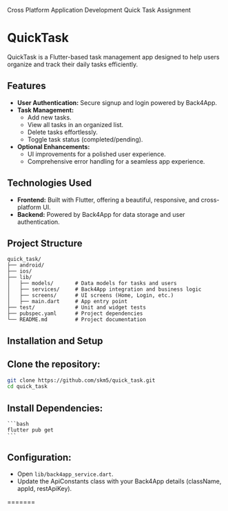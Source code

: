 Cross Platform Application Development Quick Task Assignment

# QuickTask

QuickTask is a Flutter-based task management app designed to help users organize and track their daily tasks efficiently.

## Features
- **User Authentication:** Secure signup and login powered by Back4App.
- **Task Management:**
    - Add new tasks.
    - View all tasks in an organized list.
    - Delete tasks effortlessly.
    - Toggle task status (completed/pending).
- **Optional Enhancements:**
    - UI improvements for a polished user experience.
    - Comprehensive error handling for a seamless app experience.

## Technologies Used
- **Frontend:** Built with Flutter, offering a beautiful, responsive, and cross-platform UI.
- **Backend:** Powered by Back4App for data storage and user authentication.

## Project Structure
    quick_task/  
    ├── android/  
    ├── ios/  
    ├── lib/  
    │   ├── models/       # Data models for tasks and users  
    │   ├── services/     # Back4App integration and business logic  
    │   ├── screens/      # UI screens (Home, Login, etc.)  
    │   ├── main.dart     # App entry point  
    ├── test/             # Unit and widget tests  
    ├── pubspec.yaml      # Project dependencies  
    └── README.md         # Project documentation

## Installation and Setup

## Clone the repository:
   ```bash  
   git clone https://github.com/skm5/quick_task.git  
   cd quick_task
   ```
## Install Dependencies:
    ```bash
    flutter pub get
    ```
 
## Configuration:
- Open `lib/back4app_service.dart`.
- Update the ApiConstants class with your Back4App details (className, appId, restApiKey).  

=======

